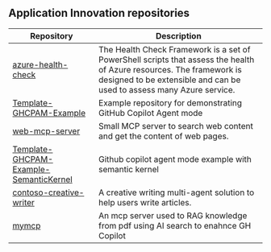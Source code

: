 ## Application Innovation repositories
| Repository | Description |
|------------------|-------------|
| [azure-health-check](https://github.com/nvandewalle/azure-health-check) | The Health Check Framework is a set of PowerShell scripts that assess the health of Azure resources. The framework is designed to be extensible and can be used to assess many Azure service. |
| [Template-GHCPAM-Example](https://github.com/kvaes/Template-GHCPAM-Example) | Example repository for demonstrating GitHub Copilot Agent mode |
| [web-mcp-server](https://github.com/pmalarme/web-mcp-server) | Small MCP server to search web content and get the content of web pages. |
| [Template-GHCPAM-Example-SemanticKernel](https://github.com/kvaes/Template-GHCPAM-Example-SemanticKernel) | Github copilot agent mode example with semantic kernel |
| [contoso-creative-writer](https://github.com/nvandewalle/contoso-creative-writer) | A creative writing multi-agent solution to help users write articles. |
| [mymcp](https://github.com/comeredon/mymcp) | An mcp server used to RAG knowledge from pdf using AI search to enahnce GH Copilot |
